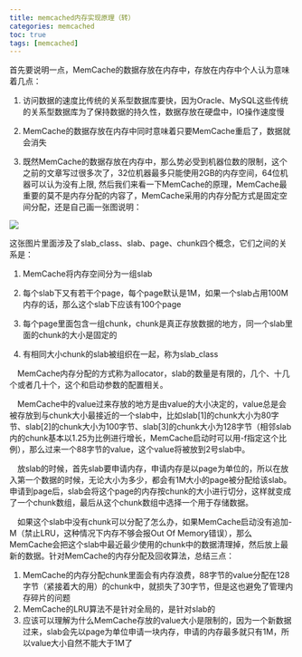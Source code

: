 ```yaml
---
title: memcached内存实现原理（转）
categories: memcached   
toc: true  
tags: [memcached]
---
```




首先要说明一点，MemCache的数据存放在内存中，存放在内存中个人认为意味着几点：

1. 访问数据的速度比传统的关系型数据库要快，因为Oracle、MySQL这些传统的关系型数据库为了保持数据的持久性，数据存放在硬盘中，IO操作速度慢

2. MemCache的数据存放在内存中同时意味着只要MemCache重启了，数据就会消失

3. 既然MemCache的数据存放在内存中，那么势必受到机器位数的限制，这个之前的文章写过很多次了，32位机器最多只能使用2GB的内存空间，64位机器可以认为没有上限, 然后我们来看一下MemCache的原理，MemCache最重要的莫不是内存分配的内容了，MemCache采用的内存分配方式是固定空间分配，还是自己画一张图说明：


![](http://ols7leonh.bkt.clouddn.com//assert/img/nosql/memcached/memory/1.png)


这张图片里面涉及了slab_class、slab、page、chunk四个概念，它们之间的关系是：

1. MemCache将内存空间分为一组slab

2. 每个slab下又有若干个page，每个page默认是1M，如果一个slab占用100M内存的话，那么这个slab下应该有100个page

3. 每个page里面包含一组chunk，chunk是真正存放数据的地方，同一个slab里面的chunk的大小是固定的

4. 有相同大小chunk的slab被组织在一起，称为slab_class



&emsp;MemCache内存分配的方式称为allocator，slab的数量是有限的，几个、十几个或者几十个，这个和启动参数的配置相关。



&emsp;MemCache中的value过来存放的地方是由value的大小决定的，value总是会被存放到与chunk大小最接近的一个slab中，比如slab[1]的chunk大小为80字节、slab[2]的chunk大小为100字节、slab[3]的chunk大小为128字节（相邻slab内的chunk基本以1.25为比例进行增长，MemCache启动时可以用-f指定这个比例），那么过来一个88字节的value，这个value将被放到2号slab中。



&emsp;放slab的时候，首先slab要申请内存，申请内存是以page为单位的，所以在放入第一个数据的时候，无论大小为多少，都会有1M大小的page被分配给该slab。申请到page后，slab会将这个page的内存按chunk的大小进行切分，这样就变成了一个chunk数组，最后从这个chunk数组中选择一个用于存储数据。

&emsp;如果这个slab中没有chunk可以分配了怎么办，如果MemCache启动没有追加-M（禁止LRU，这种情况下内存不够会报Out Of Memory错误），那么MemCache会把这个slab中最近最少使用的chunk中的数据清理掉，然后放上最新的数据。针对MemCache的内存分配及回收算法，总结三点：

1. MemCache的内存分配chunk里面会有内存浪费，88字节的value分配在128字节（紧接着大的用）的chunk中，就损失了30字节，但是这也避免了管理内存碎片的问题
2. MemCache的LRU算法不是针对全局的，是针对slab的
3. 应该可以理解为什么MemCache存放的value大小是限制的，因为一个新数据过来，slab会先以page为单位申请一块内存，申请的内存最多就只有1M，所以value大小自然不能大于1M了





